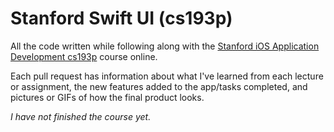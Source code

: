 # Stanford Swift UI (cs193p)
All the code written while following along with the [Stanford iOS Application Development cs193p](https://cs193p.sites.stanford.edu/) course online.

Each pull request has information about what I've learned from each lecture or assignment, the new features added to the app/tasks completed, and pictures or GIFs of how the final product looks.

_I have not finished the course yet._
